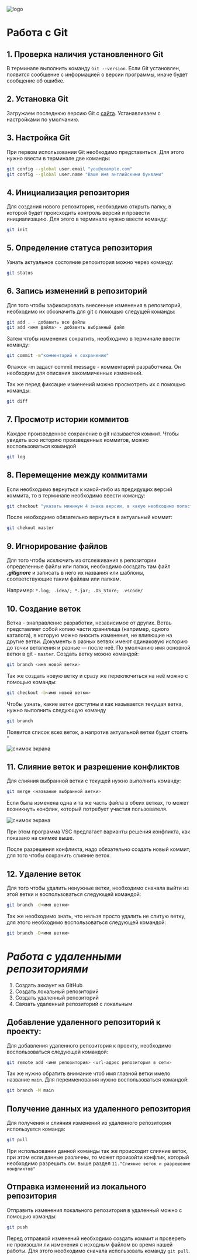 ![logo](Unknown.png)
# Работа с Git
## 1. Проверка наличия установленного Git
В терминале выполнить команду `Git --version`. Если Git установлен, появится сообщение с информацией о версии программы, иначе будет сообщение об ошибке.
## 2. Установка Git
Загружаем последнюю версию Git с [сайта](https://git-scm.com/downloads). Устанавливаем с настройками по умолчанию.
## 3. Настройка Git
При первом использовании Git необходимо представиться. Для этого нужно ввести в терминале две команды:
```Bash
git config --global user.email "you@example.com"
git config --global user.name "Ваше имя английскими буквами"
```
## 4. Инициализация репозитория
Для создания нового репозитория, необходимо открыть папку, в которой будет происходить контроль версий и провести инициализацию. Для этого в терминале нужно ввести команду:
```Bash
git init
```
## 5. Определение статуса репозитория
Узнать актуальное состояние репозитория можно через команду:
```Bash
git status
```
## 6. Запись изменений в репозиторий
Для того чтобы зафиксировать внесенные изменения в репозиторий, необходимо их обозначить для git с помощью следущей команды:
```Bash
git add . - добавить все файлы
git add <имя файла> - добавить выбранный файл
```
Затем чтобы изменения сохратить, необходимо в терминале ввести команду:
```Bash
git commit -m"комментарий к сохранению"
```
Флажок -m задаст commit message - комментарий разработчика. Он необходим для описания закоммиченных изменений.

Так же перед фиксацие изменений можно просмотреть их с помощью команды:
```Bash
git diff
```
## 7. Просмотр истории коммитов
Каждое произведенное сохранение в git называется коммит. Чтобы увидеть всю историю произведенных коммитов, можно воспользоваться командой
```Bash
git log
```
## 8. Перемещение между коммитами
Если необходимо вернуться к какой-либо из предидущих версий коммита, то в терминале необходимо ввести команду:
```Bash
git checkout "указать минимум 4 знака версии, в какую необходимо попасть"
```
После необходимо обязательно вернуться в актуальный коммит:
```Bash
git chekout master
```
## 9. Игнорирование файлов
Для того чтобы исключить из отслеживания в репозитории определенные файлы или папки, необходимо сосздать там файл ***.gitignore***
и записать в него их названия или шаблоны, соответствующие таким файлам или папкам.

Например:
`*.log; .idea/; *.jar; .DS_Store; .vscode/`

## 10. Создание веток
Ветка - энаправление разработки, независимое от других. Ветвь представляет собой копию части хранилища (например, одного каталога), в которую можно вносить изменения, не влияющие на другие ветви. Документы в разных ветвях имеют одинаковую историю до точки ветвления и разные — после неё.
По умолчанию имя основной ветки в git  - `master`.
Создать ветку можно командой:
```Bash
git branch <имя новой ветки>
```
Так же создать новую ветку и сразу же переключиться на неё можно с помощью команды:
```Bash
git checkout -b<имя новой ветки>
```
Чтобы узнать, какие ветки доступны и как называется текущая ветка, нужно выполнить следующую команду
```Bash
git branch
```
Появится список всех веток, а напротив актуальной ветки будет стоять `*`

![снимок экрана](screenshot1.png)


## 11. Слияние веток и разрешение конфликтов
Для слияния выбранной ветки с текущей нужно выполнить команду:
```Bash
git merge <название выбранной ветки>
```
Если была изменена одна и та же часть файла в обеих ветках, то может возникнуть конфлик, который потребует участия пользователя. 

![снимок экрана](screenshot2.png)

При этом программа VSC предлагает варианты решения конфликта, как показано на снимке выше.

После разрешения конфликта, надо обязательно создать новый коммит, для того чтобы сохранить слияние веток.

 ## 12. Удаление веток


 Для того чтобы удалить ненужные ветки, необходимо сначала выйти из этой ветки и воспользоваться следующей командой:
 ```Bash
 git branch -d<имя ветки>
 ```
Так же необходимо знать, что нельзя просто удалить не слитую ветку, для этого необходимо воспользоваться следующей командой:
```Bash
git branch -D<имя ветки>
```


# ***Работа с удаленными репозиториями***

1. Создать аккаунт на GitHub 
2. Создать локальный репозиторий
3. Создать удаленный репозиторий
4. Связать удаленный репозиторий с локальным

## Добавление удаленного репозиторий к проекту:

Для добавления удаленного репозитория к проекту, необходимо воспользоваться следующей командой:
```Bash
git remote add <имя репозитория> <url-адрес репозитория в сети>
```
Так же нужно обратить внимание чтоб имя главной ветки имело название `main`. Для переименования нужно воспользоваться командой:
```Bash
git branch -M main
```
## Получение данных из удаленного репозитория

Для получения и слияния изменений из удаленного репозитория используется команда: 
```Bash
git pull
```
При использовании данной команды так же происходит слияние веток, при этом если данные различны, то может произойти конфлик, который необходимо разрешить см. выше раздел `11."Слияние веток и разрешение конфликтов"`

## Отправка изменений из локального репозитория

Отправить изменения локального репозитория в удаленный можно с помощью команды:
```Bash
git push
```
Перед отправкой изменений необходимо создать коммит и провереть не произошли ли изменения с исходным файлом во время нашей работы. Для этого необходимо сначала использовать команду `git pull`.

